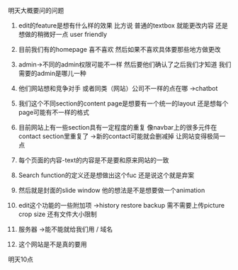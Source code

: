 明天大概要问的问题

1. edit的feature是想有什么样的效果 比方说 普通的textbox 就能更改内容 还是想做的稍微好一点 user friendly

2. 目前我们有的homepage 喜不喜欢 然后如果不喜欢具体要那些地方做更改

3. admin->不同的admin权限可能不一样 然后要他们确认了之后我们才知道 我们需要的admin是哪儿一种 

4. 他们网站想和竞争对手 或者同类（网站）公司不一样的点在哪 ->chatbot

5. 我们这个不同section的content page是想要有一个统一的layout 还是想每个page可能有不一样的格式

6. 目前网站上有一些section具有一定程度的重复 像navbar上的很多元件在contact section里重复了 ->新的contact可能就会删减掉 让网站变得极简一点

7. 每个页面的内容-text的内容是不是要和原来网站的一致 

8. Search function的定义还是想做出这个fuc 还是说这个就是弃案

9. 然后就是封面的slide window 他的想法是不是想要做一个animation 

10. edit这个功能的一些附加项 ->history restore backup 需不需要上传picture crop size 还有文件大小限制

11. 服务器 ->能不能就给我们用 / 域名

12. 这个网站是不是真的要用

    

明天10点 